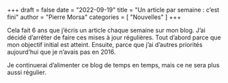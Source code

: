 +++
draft       = false
date        = "2022-09-19"
title       = "Un article par semaine : c’est fini"
author      = "Pierre Morsa"
categories  = [ "Nouvelles" ]
+++

Cela fait 6 ans que j’écris un article chaque semaine sur mon blog. J’ai décidé d’arrêter de faire ces mises à jour régulières. Tout d’abord parce que mon objectif initial est atteint. Ensuite, parce que j’ai d’autres priorités aujourd’hui que je n’avais pas en 2016.

Je continuerai d’alimenter ce blog de temps en temps, mais ce ne sera plus aussi régulier.